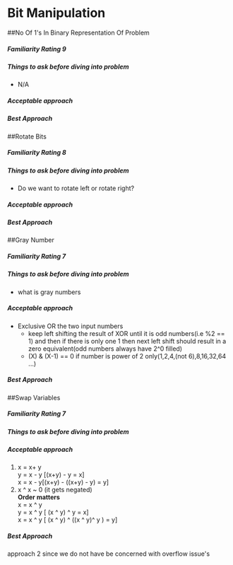 # Bit Manipulation

##No Of 1's In Binary Representation Of Problem
##### Familiarity Rating 9
##### Things to ask before diving into problem
* N/A

##### Acceptable approach

##### Best Approach


##Rotate Bits
##### Familiarity Rating 8
##### Things to ask before diving into problem
* Do we want to rotate left or rotate right?

##### Acceptable approach

##### Best Approach

##Gray Number
##### Familiarity Rating 7
##### Things to ask before diving into problem
* what is gray numbers
##### Acceptable approach
* Exclusive OR the two input numbers
   * keep left shifting the result of XOR until it is odd numbers(i.e %2 == 1) and then if there is only one 1 then next
   left shift should result in a zero equivalent(odd numbers always have 2^0 filled)
   * (X) & (X-1) == 0 if number is power of 2 only(1,2,4,(not 6),8,16,32,64 ...)

##### Best Approach

##Swap Variables
##### Familiarity Rating 7
##### Things to ask before diving into problem

##### Acceptable approach
1) x = x+ y <br>
  y = x - y [(x+y) - y = x] <br>
  x = x - y[(x+y) - ((x+y) - y) = y] <br> 
2) x ^ x ~ 0 (it gets negated) <br>
<b>Order matters</b><br>
x = x ^ y<br>
y = x ^ y [ (x ^ y) ^ y = x]<br>
x = x ^ y [ (x ^ y) ^ ((x ^ y)^ y ) = y] <br>
##### Best Approach
approach 2 since we do not have be concerned with overflow issue's